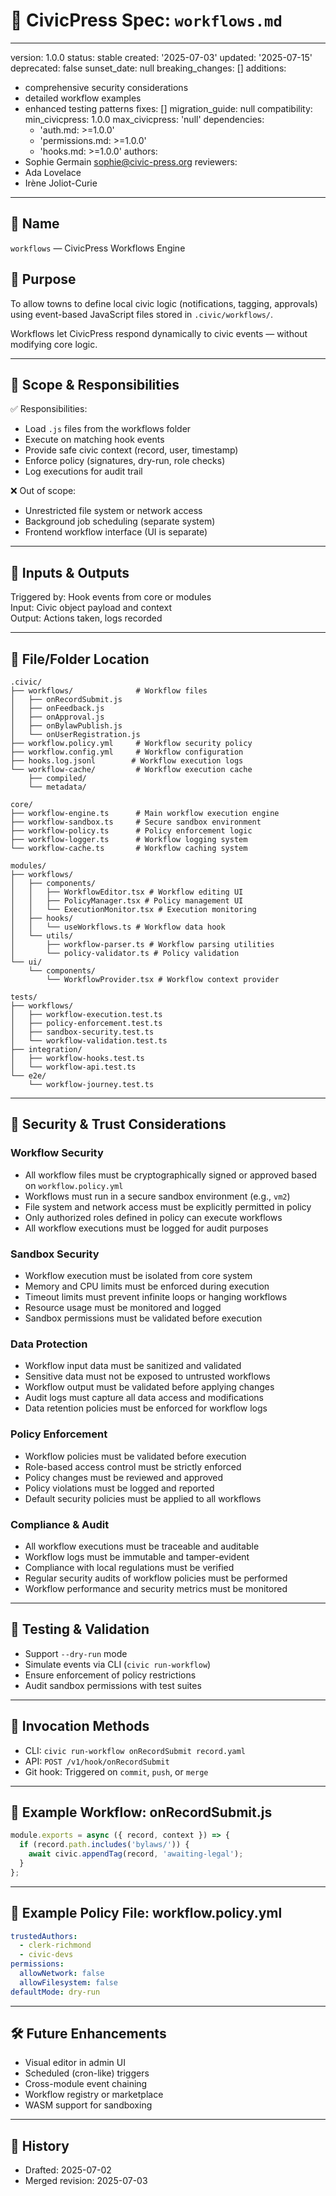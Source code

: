 # 🔄 CivicPress Spec: `workflows.md`

---
version: 1.0.0
status: stable
created: '2025-07-03'
updated: '2025-07-15'
deprecated: false
sunset_date: null
breaking_changes: []
additions:

- comprehensive security considerations
- detailed workflow examples
- enhanced testing patterns
fixes: []
migration_guide: null
compatibility:
  min_civicpress: 1.0.0
  max_civicpress: 'null'
  dependencies:
  - 'auth.md: >=1.0.0'
  - 'permissions.md: >=1.0.0'
  - 'hooks.md: >=1.0.0'
authors:
- Sophie Germain <sophie@civic-press.org>
reviewers:
- Ada Lovelace
- Irène Joliot-Curie

---

## 📛 Name

`workflows` — CivicPress Workflows Engine

## 🎯 Purpose

To allow towns to define local civic logic (notifications, tagging, approvals)
using event-based JavaScript files stored in `.civic/workflows/`.

Workflows let CivicPress respond dynamically to civic events — without modifying
core logic.

---

## 🧩 Scope & Responsibilities

✅ Responsibilities:

- Load `.js` files from the workflows folder
- Execute on matching hook events
- Provide safe civic context (record, user, timestamp)
- Enforce policy (signatures, dry-run, role checks)
- Log executions for audit trail

❌ Out of scope:

- Unrestricted file system or network access
- Background job scheduling (separate system)
- Frontend workflow interface (UI is separate)

---

## 🔗 Inputs & Outputs

Triggered by: Hook events from core or modules  
Input: Civic object payload and context  
Output: Actions taken, logs recorded

---

## 📂 File/Folder Location

```
.civic/
├── workflows/              # Workflow files
│   ├── onRecordSubmit.js
│   ├── onFeedback.js
│   ├── onApproval.js
│   ├── onBylawPublish.js
│   └── onUserRegistration.js
├── workflow.policy.yml     # Workflow security policy
├── workflow.config.yml     # Workflow configuration
├── hooks.log.jsonl        # Workflow execution logs
└── workflow-cache/         # Workflow execution cache
    ├── compiled/
    └── metadata/

core/
├── workflow-engine.ts      # Main workflow execution engine
├── workflow-sandbox.ts     # Secure sandbox environment
├── workflow-policy.ts      # Policy enforcement logic
├── workflow-logger.ts      # Workflow logging system
└── workflow-cache.ts       # Workflow caching system

modules/
├── workflows/
│   ├── components/
│   │   ├── WorkflowEditor.tsx # Workflow editing UI
│   │   ├── PolicyManager.tsx # Policy management UI
│   │   └── ExecutionMonitor.tsx # Execution monitoring
│   ├── hooks/
│   │   └── useWorkflows.ts # Workflow data hook
│   └── utils/
│       ├── workflow-parser.ts # Workflow parsing utilities
│       └── policy-validator.ts # Policy validation
└── ui/
    └── components/
        └── WorkflowProvider.tsx # Workflow context provider

tests/
├── workflows/
│   ├── workflow-execution.test.ts
│   ├── policy-enforcement.test.ts
│   ├── sandbox-security.test.ts
│   └── workflow-validation.test.ts
├── integration/
│   ├── workflow-hooks.test.ts
│   └── workflow-api.test.ts
└── e2e/
    └── workflow-journey.test.ts
```

---

## 🔐 Security & Trust Considerations

### Workflow Security

- All workflow files must be cryptographically signed or approved based on `workflow.policy.yml`
- Workflows must run in a secure sandbox environment (e.g., `vm2`)
- File system and network access must be explicitly permitted in policy
- Only authorized roles defined in policy can execute workflows
- All workflow executions must be logged for audit purposes

### Sandbox Security

- Workflow execution must be isolated from core system
- Memory and CPU limits must be enforced during execution
- Timeout limits must prevent infinite loops or hanging workflows
- Resource usage must be monitored and logged
- Sandbox permissions must be validated before execution

### Data Protection

- Workflow input data must be sanitized and validated
- Sensitive data must not be exposed to untrusted workflows
- Workflow output must be validated before applying changes
- Audit logs must capture all data access and modifications
- Data retention policies must be enforced for workflow logs

### Policy Enforcement

- Workflow policies must be validated before execution
- Role-based access control must be strictly enforced
- Policy changes must be reviewed and approved
- Policy violations must be logged and reported
- Default security policies must be applied to all workflows

### Compliance & Audit

- All workflow executions must be traceable and auditable
- Workflow logs must be immutable and tamper-evident
- Compliance with local regulations must be verified
- Regular security audits of workflow policies must be performed
- Workflow performance and security metrics must be monitored

---

## 🧪 Testing & Validation

- Support `--dry-run` mode
- Simulate events via CLI (`civic run-workflow`)
- Ensure enforcement of policy restrictions
- Audit sandbox permissions with test suites

---

## 🧰 Invocation Methods

- CLI: `civic run-workflow onRecordSubmit record.yaml`
- API: `POST /v1/hook/onRecordSubmit`
- Git hook: Triggered on `commit`, `push`, or `merge`

---

## 🧠 Example Workflow: onRecordSubmit.js

```js
module.exports = async ({ record, context }) => {
  if (record.path.includes('bylaws/')) {
    await civic.appendTag(record, 'awaiting-legal');
  }
};
```

---

## 📜 Example Policy File: workflow.policy.yml

```yaml
trustedAuthors:
  - clerk-richmond
  - civic-devs
permissions:
  allowNetwork: false
  allowFilesystem: false
defaultMode: dry-run
```

---

## 🛠️ Future Enhancements

- Visual editor in admin UI
- Scheduled (cron-like) triggers
- Cross-module event chaining
- Workflow registry or marketplace
- WASM support for sandboxing

---

## 📅 History

- Drafted: 2025-07-02
- Merged revision: 2025-07-03
